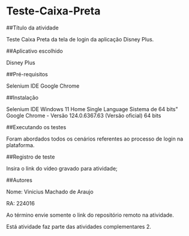 # Teste-Caixa-Preta

##Título da atividade

Teste Caixa Preta da tela de login da aplicação Disney Plus.

##Aplicativo escolhido

Disney Plus

##Pré-requisitos

Selenium IDE
Google Chrome

##Instalação

Selenium IDE
Windows 11 Home Single Language
Sistema de 64 bits"
Google Chrome - Versão 124.0.6367.63 (Versão oficial) 64 bits

##Executando os testes

Foram abordados todos os cenários referentes ao processo de login na plataforma.

##Registro de teste

Insira o link do vídeo gravado para atividade;

##Autores

Nome: Vinicius Machado de Araujo

RA: 224016

Ao término envie somente o link do repositório remoto na atividade.

Está atividade faz parte das atividades complementares 2.
